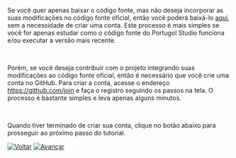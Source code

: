 Se você quer apenas baixar o código fonte, mas não deseja incorporar as suas modificações no código fonte oficial, então você poderá baixá-lo [aqui](https://github.com/UNIVALI-LITE/Portugol-Studio/archive/master.zip), sem a necessidade de criar uma conta. Este processo é mais simples se você for apenas estudar como o código fonte do Portugol Studio funciona e/ou executar a versão mais recente.

<br>

Porém, se você deseja contribuir com o projeto integrando suas modificações ao código fonte oficial, então é necessário que você crie uma conta no GitHub. Para criar a conta, acesse o endereço <https://github.com/join> e faça o registro seguindo os passos na tela. O processo é bastante simples e leva apenas alguns minutos.

<br>

Quando tiver terminado de criar sua conta, clique no botão abaixo para prosseguir ao próximo passo do tutorial.

[![Voltar](https://i.imgur.com/fPoLZr0.png)](https://github.com/UNIVALI-LITE/Portugol-Studio/wiki/Contribuindo-com-o-projeto) [![Avançar](https://i.imgur.com/RW9D5Du.png)]()